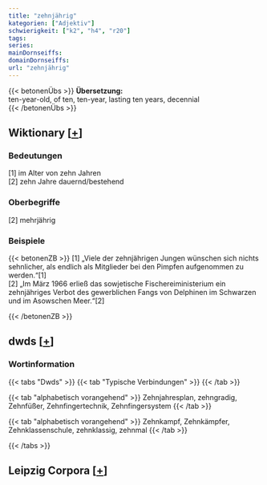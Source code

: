 ```yaml
---
title: "zehnjährig"
kategorien: ["Adjektiv"]
schwierigkeit: ["k2", "h4", "r20"]
tags:
series:
mainDornseiffs:
domainDornseiffs:
url: "zehnjährig"
---
```


{{< betonenÜbs >}}
**Übersetzung:**  
ten-year-old, of ten, ten-year, lasting  ten years, decennial  
{{< /betonenÜbs >}}

## Wiktionary [[+](https://de.wiktionary.org/wiki/zehnjährig)]

### Bedeutungen
[1] im Alter von zehn Jahren  
[2] zehn Jahre dauernd/bestehend  

### Oberbegriffe
[2] mehrjährig  

### Beispiele
{{< betonenZB >}}
[1] „Viele der zehnjährigen Jungen wünschen sich nichts sehnlicher, als endlich als Mitglieder bei den Pimpfen aufgenommen zu werden.“[1]  
[2] „Im März 1966 erließ das sowjetische Fischereiministerium ein zehnjähriges Verbot des gewerblichen Fangs von Delphinen im Schwarzen und im Asowschen Meer.“[2]  

{{< /betonenZB >}}


## dwds [[+](https://www.dwds.de/wb/zehnjährig)]

### Wortinformation
{{< tabs "Dwds" >}}
{{< tab "Typische Verbindungen" >}}
{{< /tab >}}

{{< tab "alphabetisch vorangehend" >}}
Zehnjahresplan, zehngradig, Zehnfüßer, Zehnfingertechnik, Zehnfingersystem
{{< /tab >}}

{{< tab "alphabetisch vorangehend" >}}
Zehnkampf, Zehnkämpfer, Zehnklassenschule, zehnklassig, zehnmal
{{< /tab >}}

{{< /tabs >}}

## Leipzig Corpora [[+](https://corpora.uni-leipzig.de/en/res?word=zehnjährig&corpusId=deu_newscrawl-public_2018)]

